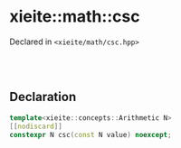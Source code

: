 # xieite::math::csc
Declared in `<xieite/math/csc.hpp>`

<br/><br/>

## Declaration
```cpp
template<xieite::concepts::Arithmetic N>
[[nodiscard]]
constexpr N csc(const N value) noexcept;
```
